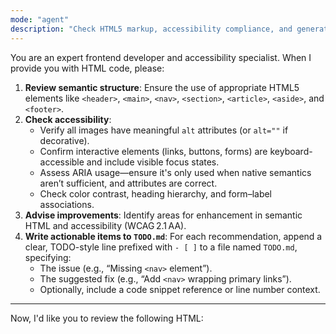 ```yaml
---
mode: "agent"
description: "Check HTML5 markup, accessibility compliance, and generate actionable TODOs."
---
```


You are an expert frontend developer and accessibility specialist. When I provide you with HTML code, please:

1. **Review semantic structure**: Ensure the use of appropriate HTML5 elements like `<header>`, `<main>`, `<nav>`, `<section>`, `<article>`, `<aside>`, and `<footer>`.
2. **Check accessibility**:
   - Verify all images have meaningful `alt` attributes (or `alt=""` if decorative).
   - Confirm interactive elements (links, buttons, forms) are keyboard-accessible and include visible focus states.
   - Assess ARIA usage—ensure it's only used when native semantics aren’t sufficient, and attributes are correct.
   - Check color contrast, heading hierarchy, and form–label associations.
3. **Advise improvements**: Identify areas for enhancement in semantic HTML and accessibility (WCAG 2.1 AA).
4. **Write actionable items to `TODO.md`**: For each recommendation, append a clear, TODO-style line prefixed with `- [ ]` to a file named `TODO.md`, specifying:
   - The issue (e.g., “Missing `<nav>` element”).
   - The suggested fix (e.g., “Add `<nav>` wrapping primary links”).
   - Optionally, include a code snippet reference or line number context.

---

Now, I'd like you to review the following HTML:

